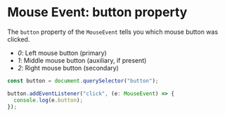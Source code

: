 # Mouse Event: button property

The `button` property of the `MouseEvent` tells you which mouse button was clicked.

- _0_: Left mouse button (primary)
- _1_: Middle mouse button (auxiliary, if present)
- _2_: Right mouse button (secondary)

```js
const button = document.querySelector("button");

button.addEventListener("click", (e: MouseEvent) => {
  console.log(e.button);
});
```
